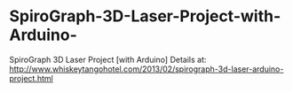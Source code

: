 # SpiroGraph-3D-Laser-Project-with-Arduino-
SpiroGraph 3D Laser Project [with Arduino]
Details at:
http://www.whiskeytangohotel.com/2013/02/spirograph-3d-laser-arduino-project.html
